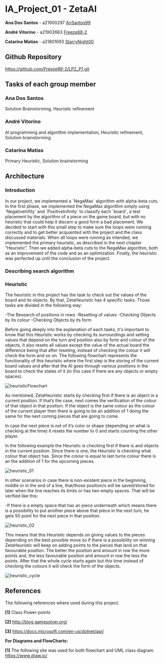 # IA_Project_01 - ZetaAI

**Ana Dos Santos** - a21900297 [AnSantos99](https://github.com/AnSantos99)

**André Vitorino**  - a21902663 [Freeze88-2](https://github.com/Freeze88-2)

**Catarina Matias** - a21801693 [StarryNight00](https://github.com/StarryNight00)

## Github Repository

<https://github.com/Freeze88-2/LP2_P1.git>

## Tasks of each group member

### Ana Dos Santos

Solution Brainstorming, Heuristic refinement

### André Vitorino

AI programming and algorithm implementation, Heuristic refinement, Solution brainstorming

### Catarina Matias

Primary Heuristic, Solution brainstorming

## Architecture

### Introduction

In our project, we implemented a ´NegaMax´ algorithm with alpha-beta cuts.
In the first phase, we implemented the NegaMax algorithm simply using ´NegativeInfity´ and ´PositiveInfinity´ to classify each ´board´, a test placement by the algorithm of a piece on the game board, but with no heuristic that could help it discern a good form a bad placement. We decided to start with this small step to make sure the loops were running correctly and to get better acquainted with the project and the class discussed materials. When all loops were running as intended, we implemented the primary heuristic, as described in the next chapter “Heuristic”. Then we added alpha-beta cuts to the NegaMax algorithm, both as an improvement of the code and as an optimization. Finally, the heuristic was perfected up until the conclusion of the project.

### Describing search algorithm

### Heuristic

The heuristic in this project has the task to check out the values of the board and its objects. By that, ZetaHeuristic has 4 specific tasks. Those tasks are divided in the following way:

-The Research of positions in rows
-Resetting of values
-Checking Objects by its colour
-Checking Objects by its form

Before going deeply into the explanation of each tasks, it's important to know that this Heuristic works by checking its surroundings and setting values that depend on the turn and position also by form and colour of the objects. It also resets all values except the value of the actual board the difference being that after reseting, instead of checking the colour it will check the form and so on.
The following flowchart represents the functionality of this heuristic where the first step is the storing of the current board values and after that the AI goes through various positions in the board to check the states of it (in this case if there are any objects or empty spaces).

![heuristicFlowchart](heuristicFlowchart.png)

As mentioned, ZetaHeuristic starts by checking first if there is an object in a current position. If that’s the case, next comes the verification of the colour of that object in that position. If the object is the same colour as the colour of the current player then there is going to be an addition of 1 doing the same for the next coming pieces that are going to come.

In case the next piece is not of it’s color or shape (depending on what is checking at the time) it resets the number to 0 and starts counting the other player.

In the following example the Heuristic is checking first if there is and objects in the current position. Since there is one, the Heuristic is checking what colour that object has. Since the colour is equal to last turns colour there is an the addition of 1 for the upcoming pieces.

![heuristic_01](heuristic_01.png)

In other scenarios in case there is non-existent piece in the beginning, middle or in the end of a line, that/those position/s will be saved/stored for later when the line reaches its limits or has two empty spaces. That will be verified like this:

-If there is a empty space that has an piece underneath which means there is a possibility to put another piece above that piece in the next turn, he gets 50 point for the next piece in that position.

![heuristic_02](heuristic_02.png)

This means that this Heuristic depends on giving values to the pieces depending on the best possible move so if there is a possibility on winning ZetaHeuristic will keep on adding points to the pieces that land on that favourable position. The better the position and amount in row the more points and, the less favourable position and amount in row the less the points. After that the whole cycle starts again but this time instead of checking the colours it will check the form of the objects.

![heuristic_cycle](heuristic_cycle.png)

## References

The following references where used during this project.

**[1]** Class Power-points

**[2]** http://blog.gamesolver.org/

**[3]** https://docs.microsoft.com/en-us/dotnet/api/

**For Diagrams and FlowCharts:**

**[1]** The following site was used for both flowchart and UML class diagram.
<https://www.draw.io/>
